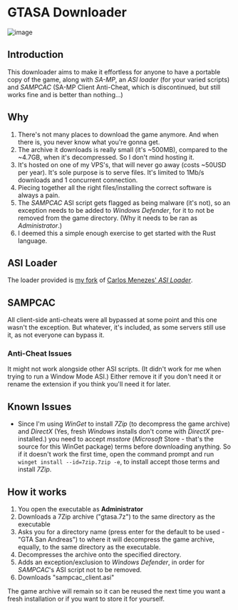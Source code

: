 # GTASA Downloader

![image](https://github.com/VIRUXE/gtasa-dl/assets/1616657/30d37642-ada4-49f7-b943-eb4dfdd084bb)

## Introduction

This downloader aims to make it effortless for anyone to have a portable copy of the game, along with *SA-MP*, an *ASI loader* (for your varied scripts) and *SAMPCAC* (SA-MP Client Anti-Cheat, which is discontinued, but still works fine and is better than nothing...)

## Why

1. There's not many places to download the game anymore. And when there is, you never know what you're gonna get.
2. The archive it downloads is really small (it's ~500MB), compared to the ~4.7GB, when it's decompressed. So I don't mind hosting it.
3. It's hosted on one of my VPS's, that will never go away (costs ~50USD per year). It's sole purpose is to serve files. It's limited to 1Mb/s downloads and 1 concurrent connection.
4. Piecing together all the right files/installing the correct software is always a pain.
5. The *SAMPCAC* ASI script gets flagged as being malware (it's not), so an exception needs to be added to *Windows Defender*, for it to not be removed from the game directory. (Why it needs to be ran as *Administrator*.)
6. I deemed this a simple enough exercise to get started with the Rust language.

## ASI Loader

The loader provided is [my fork](https://github.com/viruxe/sa-asi-loader) of [Carlos Menezes' *ASI Loader*](https://github.com/carlos-menezes/sa-asi-loader).

## SAMPCAC

All client-side anti-cheats were all bypassed at some point and this one wasn't the exception. But whatever, it's included, as some servers still use it, as not everyone can bypass it.

### Anti-Cheat Issues

It might not work alongside other ASI scripts. (It didn't work for me when trying to run a Window Mode ASI.)
Either remove it if you don't need it or rename the extension if you think you'll need it for later.

## Known Issues

- Since I'm using *WinGet* to install *7Zip* (to decompress the game archive) and *DirectX* (Yes, fresh *Windows* installs don't come with *DirectX* pre-installed.) you need to accept *msstore* (*Microsoft* Store - that's the source for this WinGet package) terms before downloading anything.
So if it doesn't work the first time, open the command prompt and run `winget install --id=7zip.7zip -e`, to install accept those terms and install *7Zip*.

## How it works

1. You open the executable as **Administrator**
2. Downloads a 7Zip archive ("gtasa.7z") to the same directory as the executable
3. Asks you for a directory name (press enter for the default to be used - "GTA San Andreas") to where it will decompress the game archive, equally, to the same directory as the executable.
4. Decompresses the archive onto the specified directory.
5. Adds an exception/exclusion to *Windows Defender*, in order for *SAMPCAC*'s ASI script not to be removed.
6. Downloads "sampcac_client.asi"

The game archive will remain so it can be reused the next time you want a fresh installation or if you want to store it for yourself.
